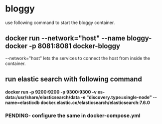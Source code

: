 # bloggy

use following command to start the bloggy container.
## docker run --network="host" --name bloggy-docker  -p 8081:8081  docker-bloggy


--network="host" lets the services to connect the host from inside the container.
 
 ## run elastic search with following command
 #### docker run  -p 9200:9200 -p 9300:9300 -v es-data:/usr/share/elasticsearch/data  -e "discovery.type=single-node" --name=elasticdb docker.elastic.co/elasticsearch/elasticsearch:7.6.0



### PENDING- configure the same in docker-compose.yml
